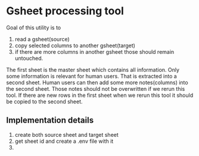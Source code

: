 # Gsheet processing tool
Goal of this utility is to 
1. read a gsheet(source)
2. copy selected columns to another gsheet(target) 
3. if there are more columns in another gsheet those should remain untouched.

The first sheet is the master sheet which contains all information. Only some information is relevant for human users. That is extracted into a second sheet. Human users can then add some more notes(columns) into the second sheet. Those notes should not be overwritten if we rerun this tool. If there are new rows in the first sheet when we rerun this tool it should be copied to the second sheet.

## Implementation details
1. create both source sheet and target sheet
2. get sheet id and create a .env file with it
3. 
